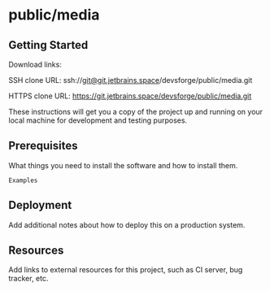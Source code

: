 # public/media



## Getting Started

Download links:

SSH clone URL: ssh://git@git.jetbrains.space/devsforge/public/media.git

HTTPS clone URL: https://git.jetbrains.space/devsforge/public/media.git



These instructions will get you a copy of the project up and running on your local machine for development and testing purposes.

## Prerequisites

What things you need to install the software and how to install them.

```
Examples
```

## Deployment

Add additional notes about how to deploy this on a production system.

## Resources

Add links to external resources for this project, such as CI server, bug tracker, etc.
